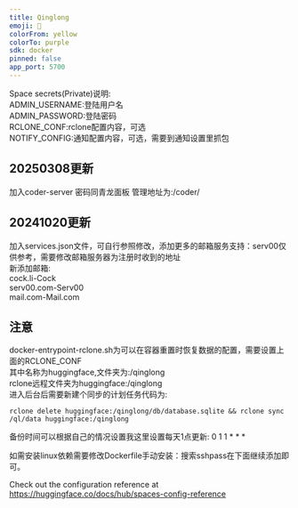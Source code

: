 ```yaml
---
title: Qinglong
emoji: 🏃
colorFrom: yellow
colorTo: purple
sdk: docker
pinned: false
app_port: 5700
---
```


Space secrets(Private)说明:   
ADMIN_USERNAME:登陆用户名   
ADMIN_PASSWORD:登陆密码   
RCLONE_CONF:rclone配置内容，可选   
NOTIFY_CONFIG:通知配置内容，可选，需要到通知设置里抓包

## 20250308更新   
加入coder-server 密码同青龙面板 管理地址为:/coder/

## 20241020更新   
加入services.json文件，可自行参照修改，添加更多的邮箱服务支持：serv00仅供参考，需要修改邮箱服务器为注册时收到的地址   
新添加邮箱:   
cock.li-Cock   
serv00.com-Serv00   
mail.com-Mail.com   

## 注意 
docker-entrypoint-rclone.sh为可以在容器重置时恢复数据的配置，需要设置上面的RCLONE_CONF  
其中名称为huggingface,文件夹为:/qinglong   
rclone远程文件夹为huggingface:/qinglong   
进入后台后需要新建个同步的计划任务代码为:  
```
rclone delete huggingface:/qinglong/db/database.sqlite && rclone sync /ql/data huggingface:/qinglong
```
备份时间可以根据自己的情况设置我这里设置每天1点更新: 0 1 1 * * *    

如需安装linux依赖需要修改Dockerfile手动安装：搜索sshpass在下面继续添加即可。  

Check out the configuration reference at https://huggingface.co/docs/hub/spaces-config-reference
